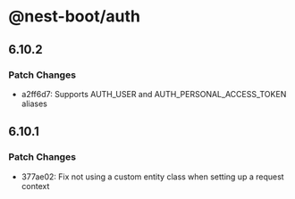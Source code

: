 # @nest-boot/auth

## 6.10.2

### Patch Changes

- a2ff6d7: Supports AUTH_USER and AUTH_PERSONAL_ACCESS_TOKEN aliases

## 6.10.1

### Patch Changes

- 377ae02: Fix not using a custom entity class when setting up a request context

